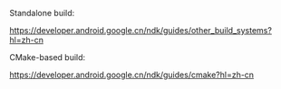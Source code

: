 Standalone build:

https://developer.android.google.cn/ndk/guides/other_build_systems?hl=zh-cn


CMake-based build:

https://developer.android.google.cn/ndk/guides/cmake?hl=zh-cn
